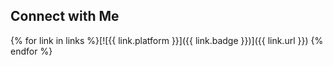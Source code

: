 ## Connect with Me

{% for link in links %}[![{{ link.platform }}]({{ link.badge }})]({{ link.url }})
{% endfor %}

